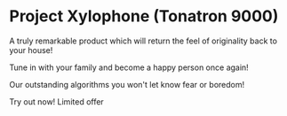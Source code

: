 # Project Xylophone (Tonatron 9000)

A truly remarkable product which will return the feel of originality back to your house!

Tune in with your family and become a happy person once again!

Our outstanding algorithms you won't let know fear or boredom!

Try out now! Limited offer

